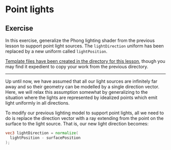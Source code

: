 # Point lights

## Exercise

In this exercise, generalize the Phong lighting shader from the previous lesson to support point light sources.  The `lightDirection` uniform has been replaced by a new uniform called `lightPosition`.

<a href="/open/20-light-4" target="_blank">Template files have been created in the directory for this lesson</a>, though you may find it expedient to copy your work from the previous directory.

***

Up until now, we have assumed that all our light sources are infinitely far away and so their geometry can be modelled by a single direction vector. Here, we will relax this assumption somewhat by generalizing to the situation where the lights are represented by idealized points which emit light uniformly in all directions.

To modify our previous lighting model to support point lights, all we need to do is replace the direction vector with a ray extending from the point on the surface to the light source.  That is, our new light direction becomes:

```glsl
vec3 lightDirection = normalize(
  lightPosition - surfacePosition
);
```
